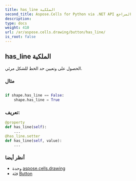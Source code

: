 ```yaml
---
title: has_line الملكية
second_title: Aspose.Cells for Python via .NET API المراجع
description:
type: docs
weight: 410
url: /ar/aspose.cells.drawing/button/has_line/
is_root: false
---
```

##  has_line الملكية

الحصول على وتعيين حد الخط للشكل مرئي.

###  مثال

```python

if shape.has_line == False:
    shape.has_line = True

```
###  تعريف:
```python
@property
def has_line(self):
    ...
@has_line.setter
def has_line(self, value):
    ...
```

###  أنظر أيضا
* وحدة [aspose.cells.drawing](../../)
* فئة [Button](/cells/python-net/ar/aspose.cells.drawing/button)
